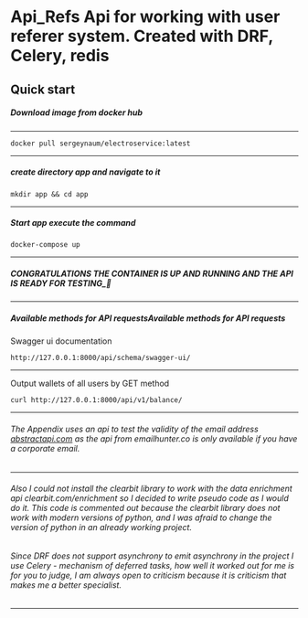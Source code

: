 # **Api_Refs** Api for working with user referer system. Created with DRF, Celery, redis

## Quick start


##### Download image from docker hub

---
```
docker pull sergeynaum/electroservice:latest
```
---

##### create directory app and navigate to it

```
mkdir app && cd app
```
---

##### Start app execute the command
```
docker-compose up
```
---
##### CONGRATULATIONS THE CONTAINER IS UP AND RUNNING AND THE API IS READY FOR TESTING_🚀

---

##### Available methods for API requestsAvailable methods for API requests

Swagger ui documentation
```
http://127.0.0.1:8000/api/schema/swagger-ui/
```
---
Output wallets of all users by GET method
```
curl http://127.0.0.1:8000/api/v1/balance/
```


---
###### The Appendix uses an api to test the validity of the email address [abstractapi.com](https://app.abstractapi.com/api/email-validation/) as the api from emailhunter.co is only available if you have a corporate email.

---

###### Also I could not install the clearbit library to work with the data enrichment api clearbit.com/enrichment so I decided to write pseudo code as I would do it. This code is commented out because the clearbit library does not work with modern versions of python, and I was afraid to change the version of python in an already working project.

###### Since DRF does not support asynchrony to emit asynchrony in the project I use Celery - mechanism of deferred tasks, how well it worked out for me is for you to judge, I am always open to criticism because it is criticism that makes me a better specialist.

---